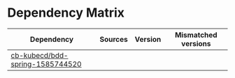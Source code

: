 # Dependency Matrix

Dependency | Sources | Version | Mismatched versions
---------- | ------- | ------- | -------------------
[cb-kubecd/bdd-spring-1585744520](https://github.com/cb-kubecd/bdd-spring-1585744520.git) |  | []() | 
